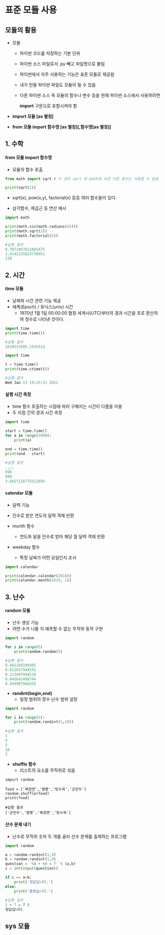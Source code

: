 # 표준 모듈 사용

## 모듈의 활용

* 모듈

  * 파이썬 코드를 저장하는 기본 단위

  * 파이썬 소스 파일로서 .py 빼고 파일명으로 불림

  * 파이썬에서 자주 사용하는 기능은 표준 모듈로 제공됨

  * 내가 만들 파이썬 파일도 모듈이 될 수 있음

  * 다른 파이썬 소스 즉 모듈의 함수나 변수 등을 현재 파이썬 소스에서 사용하려면

    **import** 구문으로 포함시켜야 함

* **import 모듈 [as 별칭]**
* **from 모듈 import 함수명 [as 별칭]\[,함수명[as 별칭]]**



## 1. 수학

#### from 모듈 import 함수명

* 모듈의 함수 호출

```python
from math import sqrt # 이 경우 sqrt 외 math에 속한 다른 함수는 사용할 수 없음

print(sqrt(2))
```

* sqrt(x), pow(x,y), factorial(x) 등등 여러 함수들이 있다.

* 삼각함수, 제곱근 등 연산 예시

```python
import math

print(math.sin(math.radians(45)))
print(math.sqrt(2))
print(math.factorial(5))

#실행 결과
0.7071067811865475
1.4142135623730951
120
```



## 2. 시간

#### time 모듈

* 날짜와 시간 관련 기능 제공
* 에폭(Epoch) / 유닉스(unix) 시간
  * 1970년 1월 1일 00:00:00 협정 세계시(UTC)부터의 경과 시간을 초로 환산하여 정수로 나타낸 것이다.

```python
import time
print(time.time())

#실행 결과
1610533505.2545514

import time

t = time.time()
print(time.ctime(t))

#실행 결과
Wed Jan 13 19:25:51 2021
```



#### 실행 시간 측정

* time 함수 호출하는 시점에 따라 구해지는 시간이 다름을 이용
* 두 지점 간의 경과 시간 측정

```python
import time

start = time.time()
for a in range(1000):
	print(a)
	
end = time.time()
print(end - start)

#실행 결과
....
998
999
3.6027116775512695
```



#### calendar 모듈

* 달력 기능
* 인수로 받은 연도의 달력 객체 반환

* month 함수
  * 연도와 달을 인수로 받아 해당 월 달력 객체 반환
* weekday 함수
  * 특정 날짜가 어떤 요일인지 조사

```python
import calendar

print(calendar.calendar(2018))
print(calendar.month(2019, 1))
```



## 3. 난수

#### random 모듈

* 난수 생성 기능
* 어떤 수가 나올 지 예측할 수 없는 무작위 동작 구현

```python
import random

for i in range(5)
	print(random.random())
	
#실행 결과
0.465189189465
0.621657948541
0.123497994516
0.045641498744
0.564987966455
```

* **randint(begin,end)**
  * 일정 범위의 정수 난수 범위 설정

```python
import random

for i in range(5):
	print(random.randint(1,10))
	
#실행 결과
1
4
5
10
3
```

* **shuffle 함수**
  * 리스트의 요소를 무작위로 섞음

```
import random

food = ['짜장면','짬뽕','탕수육','군만두']
random.shuffle(food)
print(food)

#실행 결과
['군만두','짬뽕','짜장면','탕수육']
```



#### 산수 문제 내기

* 난수로 무작위 숫자 두 개를 골라 산수 문제를 출제하는 프로그램

```python
import random

a = random.randint(1,9)
b = random.randint(1,9)
question = '%d + %d = ?' % (a,b)
c = int(input(question))

if c == a+b:
	print('정답입니다.')
else:
	print('틀렸습니다.')
	
#실행 결과
1 + 7 = ? 8
정답입니다.
```



## sys 모듈


